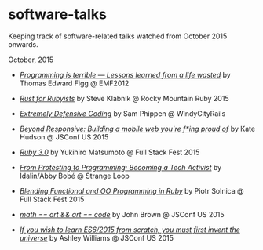 # software-talks

Keeping track of software-related talks watched from October 2015 onwards.

October, 2015

* [_Programming is terrible — Lessons learned from a life wasted_](https://www.youtube.com/watch?t=14&v=csyL9EC0S0c) by Thomas Edward Figg @ EMF2012

* [_Rust for Rubyists_](https://www.youtube.com/watch?v=NaIXIKVxg3M) by Steve Klabnik @ Rocky Mountain Ruby 2015

* [_Extremely Defensive Coding_](https://vimeo.com/140388280) by Sam Phippen @ WindyCityRails

* [_Beyond Responsive: Building a mobile web you're f*ing proud of_](https://youtu.be/Y4ZTRztwLrg) by Kate Hudson @ JSConf US 2015

* [_Ruby 3.0_](https://youtu.be/48iKjUcENRE) by Yukihiro Matsumoto @ Full Stack Fest 2015

* [_From Protesting to Programming: Becoming a Tech Activist_](https://www.youtube.com/watch?v=gy82S8tjJX8) by Idalin/Abby Bobé @ Strange Loop

* [_Blending Functional and OO Programming in Ruby_](https://youtu.be/rMxurF4oqsc) by Piotr Solnica @ Full Stack Fest 2015

* [_math == art && art == code_](https://youtu.be/Z1q71gFeRqM) by John Brown @ JSConf US 2015

* [_If you wish to learn ES6/2015 from scratch, you must first invent the universe_](https://youtu.be/DN4yLZB1vUQ) by Ashley Williams @  JSConf US 2015
